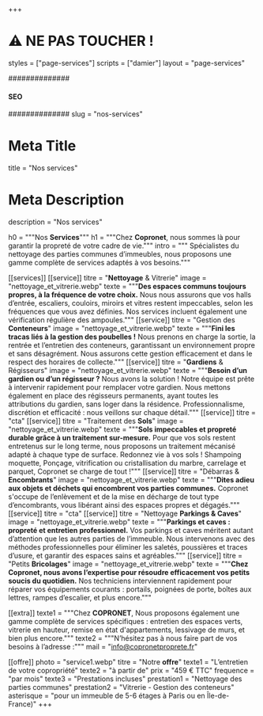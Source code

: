 +++
# ⚠️ NE PAS TOUCHER !
styles = ["page-services"]
scripts = ["damier"]
layout = "page-services"

##############
####  SEO ####
##############
slug = "nos-services"
# Meta Title
title = "Nos services"
# Meta Description
description = "Nos services"

h0 = """Nos **Services**"""
h1 = """Chez **Copronet**, nous sommes là pour garantir la propreté de votre cadre de vie."""
intro = """ Spécialistes du nettoyage des parties communes d’immeubles, nous proposons une gamme complète de services adaptés à vos besoins."""

[[services]]
[[service]]
titre = "**Nettoyage** & Vitrerie"
image = "nettoyage_et_vitrerie.webp"
texte = """**Des espaces communs toujours propres, à la
fréquence de votre choix.**
Nous nous assurons que vos halls d’entrée, escaliers,
couloirs, miroirs et vitres restent impeccables, selon les
fréquences que vous avez définies. Nos services incluent
également une vérification régulière des ampoules."""
[[service]]
titre = "Gestion des **Conteneurs**"
image = "nettoyage_et_vitrerie.webp"
texte = """**Fini les tracas liés à la gestion des poubelles !** Nous prenons en charge la sortie, la rentrée et l’entretien
des conteneurs, garantissant un environnement propre
et sans désagrément. Nous assurons cette gestion
efficacement et dans le respect des horaires de collecte."""
[[service]]
titre = "**Gardiens** & Régisseurs"
image = "nettoyage_et_vitrerie.webp"
texte = """**Besoin d’un gardien ou d’un régisseur ?** Nous avons la solution ! Notre équipe est prête à
intervenir rapidement pour remplacer votre gardien.
Nous mettons également en place des régisseurs
permanents, ayant toutes les attributions du gardien,
sans loger dans la résidence. Professionnalisme,
discrétion et efficacité : nous veillons sur chaque détail."""
[[service]]
titre = "cta"
[[service]]
titre = "Traitement des **Sols**"
image = "nettoyage_et_vitrerie.webp"
texte = """**Sols impeccables et propreté durable grâce à un
traitement sur-mesure.**
Pour que vos sols restent entretenus sur le long terme,
nous proposons un traitement mécanisé adapté à chaque
type de surface.
Redonnez vie à vos sols !
Shampoing moquette, Ponçage, vitrification ou
cristallisation du marbre, carrelage et parquet, Copronet
se charge de tout !"""
[[service]]
titre = "Débarras & **Encombrants**"
image = "nettoyage_et_vitrerie.webp"
texte = """**Dites adieu aux objets et déchets qui encombrent vos
parties communes.**
Copronet s'occupe de l’enlèvement et de la mise en
décharge de tout type d’encombrants, vous libérant ainsi
des espaces propres et dégagés."""
[[service]]
titre = "cta"
[[service]]
titre = "Nettoyage **Parkings & Caves**"
image = "nettoyage_et_vitrerie.webp"
texte = """**Parkings et caves : propreté et entretien
professionnel.**
Vos parkings et caves méritent autant d’attention que les
autres parties de l’immeuble. Nous intervenons avec des
méthodes professionnelles pour éliminer les saletés,
poussières et traces d’usure, et garantir des espaces
sains et agréables."""
[[service]]
titre = "Petits **Bricolages**"
image = "nettoyage_et_vitrerie.webp"
texte = """**Chez Copronet, nous avons l’expertise pour résoudre
efficacement vos petits soucis du quotidien.**
Nos techniciens interviennent rapidement pour réparer
vos équipements courants : portails, poignées de porte,
boîtes aux lettres, rampes d’escalier, et plus encore."""

[[extra]]
texte1 = """Chez **COPRONET**, Nous proposons également une gamme complète de services spécifiques :
entretien des espaces verts, vitrerie en hauteur, remise en état d'appartements, lessivage de murs, et bien plus encore."""
texte2 = """N’hésitez pas à nous faire part de vos besoins à l’adresse :"""
mail = "info@copronetproprete.fr"

[[offre]]
photo = "service1.webp"
titre = "Notre **offre**"
texte1 = "L’entretien de votre copropriété"
texte2 = "à partir de"
prix = "459 € TTC"
frequence = "par mois"
texte3 = "Prestations incluses"
prestation1 = "Nettoyage des parties communes"
prestation2 = "Vitrerie - Gestion des conteneurs"
asterisque = "pour un immeuble de 5-6 étages à Paris ou en Île-de-France)"
+++
